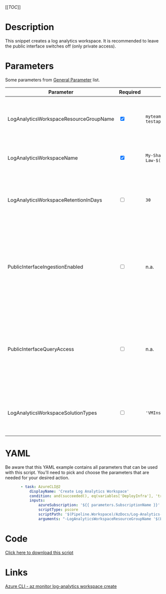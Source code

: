 [[_TOC_]]

# Description

This snippet creates a log analytics workspace. It is recommended to leave the public interface switches off (only private access).

# Parameters

Some parameters from [General Parameter](/Azure/Azure-CLI-Snippets) list.

| Parameter                              | Required                        | Example Value                               | Description                                                                                                                                                      |
| -------------------------------------- | ------------------------------- | ------------------------------------------- | ---------------------------------------------------------------------------------------------------------------------------------------------------------------- |
| LogAnalyticsWorkspaceResourceGroupName | <input type="checkbox" checked> | `myteam-testapi-$(Release.EnvironmentName)` | The name of the resourcegroup you want your log analytics workspace to be created in                                                                             |
| LogAnalyticsWorkspaceName              | <input type="checkbox" checked> | `My-Shared-Law-$(Release.EnvironmentName)`  | The name you want to use for your log analytics-workspace.                                                                                                       |
| LogAnalyticsWorkspaceRetentionInDays   | <input type="checkbox">         | `30`                                        | OPTIONAL: The retention in days for the log analytics workspace. NOTE: The default value is 30 days.                                                             |
| PublicInterfaceIngestionEnabled        | <input type="checkbox">         | n.a.                                        | If you pass this switch (without value), public access for ingestion data will be enabled for this log analytics workspace (you still need to be authenticated). |
| PublicInterfaceQueryAccess             | <input type="checkbox">         | n.a.                                        | If you pass this switch (without value), public access for querying data will be enabled for this log analytics workspace (you still need to be authenticated).  |
| LogAnalyticsWorkspaceSolutionTypes     | <input type="checkbox">         | `'VMInsights', 'AlertManagement'`           | The solutions that can be added to the log analytics workspace can be added here.                                                                                |

# YAML

Be aware that this YAML example contains all parameters that can be used with this script. You'll need to pick and choose the parameters that are needed for your desired action.

```yaml
       - task: AzureCLI@2
           displayName: 'Create Log Analytics Workspace'
           condition: and(succeeded(), eq(variables['DeployInfra'], 'true'))
           inputs:
               azureSubscription: '${{ parameters.SubscriptionName }}'
               scriptType: pscore
               scriptPath: '$(Pipeline.Workspace)/AzDocs/Log-Analytics-Workspace/Create-Log-Analytics-Workspace.ps1'
               arguments: "-LogAnalyticsWorkspaceResourceGroupName '$(LogAnalyticsWorkspaceResourceGroupName)' -LogAnalyticsWorkspaceName '$(LogAnalyticsWorkspaceName)' -LogAnalyticsWorkspaceRetentionInDays '$(LogAnalyticsWorkspaceRetentionInDays)' -PublicInterfaceIngestionEnabled -PublicInterfaceQueryAccess -ResourceTags $(ResourceTags) -LogAnalyticsWorkspaceSolutionTypes '$(LogAnalyticsWorkspaceSolutionTypes)'"
```

# Code

[Click here to download this script](../../../../src/Log-Analytics-Workspace/Create-Log-Analytics-Workspace.ps1)

# Links

[Azure CLI - az monitor log-analytics workspace create](https://docs.microsoft.com/en-us/cli/azure/monitor/log-analytics/workspace?view=azure-cli-latest#az_monitor_log_analytics_workspace_create)
